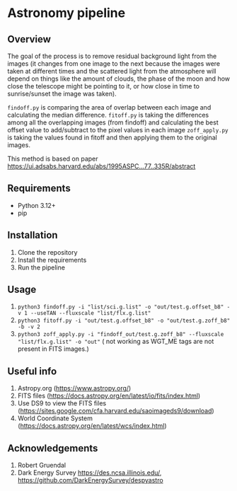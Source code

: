 # Astronomy pipeline

## Overview
The goal of the process is to remove residual background light from the images (it changes from one image to the next because the images were taken at different times and the scattered light from the atmosphere will depend on things like the amount of clouds, the phase of the moon and how close the telescope might be pointing to it, or how close in time to sunrise/sunset the image was taken).

`findoff.py` is comparing the area of overlap between each image and calculating the median difference.
`fitoff.py` is taking the differences among all the overlapping images (from findoff) and calculating the best offset value to add/subtract to the pixel values in each image
`zoff_apply.py` is taking the values found in fitoff and then applying them to the original images.

This method is based on paper https://ui.adsabs.harvard.edu/abs/1995ASPC...77..335R/abstract


## Requirements
- Python 3.12+
- pip

## Installation
1. Clone the repository
2. Install the requirements
3. Run the pipeline


## Usage
1. `python3 findoff.py -i "list/sci.g.list" -o "out/test.g.offset_b8" -v 1 --useTAN --fluxscale "list/flx.g.list"`
2. `python3 fitoff.py -i "out/test.g.offset_b8" -o "out/test.g.zoff_b8" -b -v 2`
3. `python3 zoff_apply.py -i "findoff_out/test.g.zoff_b8" --fluxscale "list/flx.g.list" -o "out"`  ( not working as WGT_ME tags are not present in FITS images.)

## Useful info
1. Astropy.org (https://www.astropy.org/)
2. FITS files (https://docs.astropy.org/en/latest/io/fits/index.html)
3. Use DS9 to view the FITS files (https://sites.google.com/cfa.harvard.edu/saoimageds9/download)
4. World Coordinate System (https://docs.astropy.org/en/latest/wcs/index.html)

## Acknowledgements
1. Robert Gruendal
2. Dark Energy Survey https://des.ncsa.illinois.edu/, https://github.com/DarkEnergySurvey/despyastro

